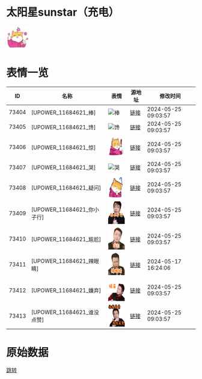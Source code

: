 # 太阳星sunstar（充电）

<img src="./cover.png" height="60" alt="cover" />

# 表情一览

|ID|名称|表情|源地址|修改时间|
|----|----|----|----|----|
|73404|[UPOWER_11684621_棒]|<img src="./pic/073404_%5BUPOWER_11684621_棒%5D.png" height="60" alt="棒"/>|[链接](https://i0.hdslb.com/bfs/garb/f455a3825fe2571aa58589f0bfe207dcb0b92700.png)|2024-05-25 09:03:57|
|73405|[UPOWER_11684621_馋]|<img src="./pic/073405_%5BUPOWER_11684621_馋%5D.png" height="60" alt="馋"/>|[链接](https://i0.hdslb.com/bfs/garb/2f6d6c65e0aa607561a4e3fd76e8762307bb8f52.png)|2024-05-25 09:03:57|
|73406|[UPOWER_11684621_惊]|<img src="./pic/073406_%5BUPOWER_11684621_惊%5D.png" height="60" alt="惊"/>|[链接](https://i0.hdslb.com/bfs/garb/afb7529aa8d423d78b8327c31dbb500235b64c67.png)|2024-05-25 09:03:57|
|73407|[UPOWER_11684621_哭]|<img src="./pic/073407_%5BUPOWER_11684621_哭%5D.png" height="60" alt="哭"/>|[链接](https://i0.hdslb.com/bfs/garb/20731500eb539442fa5854e58e02ee767b210b15.png)|2024-05-25 09:03:57|
|73408|[UPOWER_11684621_疑问]|<img src="./pic/073408_%5BUPOWER_11684621_疑问%5D.png" height="60" alt="疑问"/>|[链接](https://i0.hdslb.com/bfs/garb/c3c188b9e45447e799f07ea9dac48638fe85d500.png)|2024-05-25 09:03:57|
|73409|[UPOWER_11684621_你小子行]|<img src="./pic/073409_%5BUPOWER_11684621_你小子行%5D.png" height="60" alt="你小子行"/>|[链接](https://i0.hdslb.com/bfs/garb/43a5a0b44f5e4599b358cca27688b9bbf1b65b92.png)|2024-05-25 09:03:57|
|73410|[UPOWER_11684621_尴尬]|<img src="./pic/073410_%5BUPOWER_11684621_尴尬%5D.png" height="60" alt="尴尬"/>|[链接](https://i0.hdslb.com/bfs/garb/93043765eae6b66fa4b9de2e3737d1d25a111222.png)|2024-05-25 09:03:57|
|73411|[UPOWER_11684621_辣眼睛]|<img src="./pic/073411_%5BUPOWER_11684621_辣眼睛%5D.png" height="60" alt="辣眼睛"/>|[链接](https://i0.hdslb.com/bfs/garb/43345ddda59b92f57189e0f476636d1b32951c4b.png)|2024-05-17 16:24:06|
|73412|[UPOWER_11684621_嫌弃]|<img src="./pic/073412_%5BUPOWER_11684621_嫌弃%5D.png" height="60" alt="嫌弃"/>|[链接](https://i0.hdslb.com/bfs/garb/e729807520ffbf5146a21dfe5997e35177634290.png)|2024-05-25 09:03:57|
|73413|[UPOWER_11684621_谁没点赞]|<img src="./pic/073413_%5BUPOWER_11684621_谁没点赞%5D.png" height="60" alt="谁没点赞"/>|[链接](https://i0.hdslb.com/bfs/garb/1b3a67e77b8f640e201ea4d31c96b0ad31d124a1.png)|2024-05-25 09:03:57|

# 原始数据

[跳转](./raw.json)


